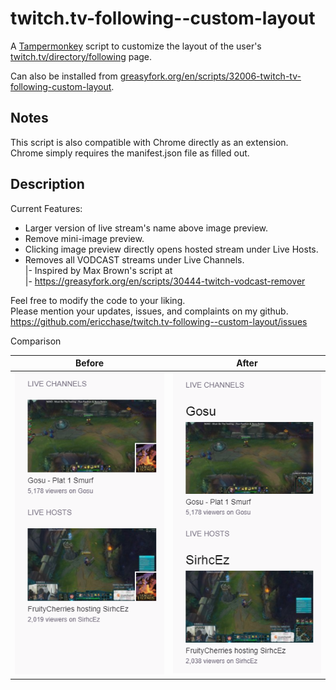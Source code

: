 # twitch.tv-following--custom-layout
A [Tampermonkey](https://chrome.google.com/webstore/detail/tampermonkey/dhdgffkkebhmkfjojejmpbldmpobfkfo?hl=en) script to customize the layout of the user's [twitch.tv/directory/following](https://www.twitch.tv/directory/following) page.

Can also be installed from [greasyfork.org/en/scripts/32006-twitch-tv-following-custom-layout](https://greasyfork.org/en/scripts/32006-twitch-tv-following-custom-layout).

Notes
-----
This script is also compatible with Chrome directly as an extension.<br>
Chrome simply requires the manifest.json file as filled out.

Description
-----------
Current Features:
* Larger version of live stream's name above image preview.
* Remove mini-image preview.
* Clicking image preview directly opens hosted stream under Live Hosts.
* Removes all VODCAST streams under Live Channels.<br>
  |- Inspired by Max Brown's script at<br>
  |- https://greasyfork.org/en/scripts/30444-twitch-vodcast-remover

Feel free to modify the code to your liking.<br>
Please mention your updates, issues, and complaints on my github.<br>
https://github.com/ericchase/twitch.tv-following--custom-layout/issues

Comparison

|Before                   |After                  |
|------                   |-----                  |
|![before](img/before.png)|![after](img/after.png)|
